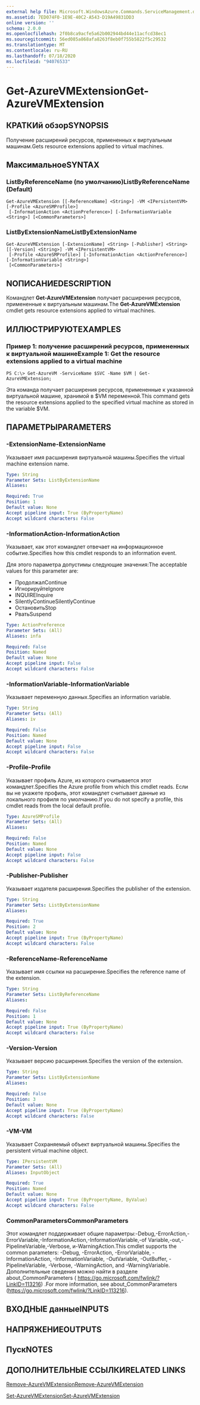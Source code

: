 ```yaml
---
external help file: Microsoft.WindowsAzure.Commands.ServiceManagement.dll-Help.xml
ms.assetid: 7ED074F0-1E9E-40C2-A543-D19A49831DD3
online version: ''
schema: 2.0.0
ms.openlocfilehash: 2f0b8ca9acfe5a62b002944bd44e11acfcd38ec1
ms.sourcegitcommit: 56ed085a868afa8263f8eb0f755b5822f5c29532
ms.translationtype: MT
ms.contentlocale: ru-RU
ms.lasthandoff: 07/18/2020
ms.locfileid: "94076533"
---
```

# <span data-ttu-id="62a3f-101">Get-AzureVMExtension</span><span class="sxs-lookup"><span data-stu-id="62a3f-101">Get-AzureVMExtension</span></span>

## <span data-ttu-id="62a3f-102">КРАТКИй обзор</span><span class="sxs-lookup"><span data-stu-id="62a3f-102">SYNOPSIS</span></span>
<span data-ttu-id="62a3f-103">Получение расширений ресурсов, примененных к виртуальным машинам.</span><span class="sxs-lookup"><span data-stu-id="62a3f-103">Gets resource extensions applied to virtual machines.</span></span>

## <span data-ttu-id="62a3f-104">Максимальное</span><span class="sxs-lookup"><span data-stu-id="62a3f-104">SYNTAX</span></span>

### <span data-ttu-id="62a3f-105">ListByReferenceName (по умолчанию)</span><span class="sxs-lookup"><span data-stu-id="62a3f-105">ListByReferenceName (Default)</span></span>
```
Get-AzureVMExtension [[-ReferenceName] <String>] -VM <IPersistentVM> [-Profile <AzureSMProfile>]
 [-InformationAction <ActionPreference>] [-InformationVariable <String>] [<CommonParameters>]
```

### <span data-ttu-id="62a3f-106">ListByExtensionName</span><span class="sxs-lookup"><span data-stu-id="62a3f-106">ListByExtensionName</span></span>
```
Get-AzureVMExtension [-ExtensionName] <String> [-Publisher] <String> [[-Version] <String>] -VM <IPersistentVM>
 [-Profile <AzureSMProfile>] [-InformationAction <ActionPreference>] [-InformationVariable <String>]
 [<CommonParameters>]
```

## <span data-ttu-id="62a3f-107">NОПИСАНИЕ</span><span class="sxs-lookup"><span data-stu-id="62a3f-107">DESCRIPTION</span></span>
<span data-ttu-id="62a3f-108">Командлет **Get-AzureVMExtension** получает расширения ресурсов, примененные к виртуальным машинам.</span><span class="sxs-lookup"><span data-stu-id="62a3f-108">The **Get-AzureVMExtension** cmdlet gets resource extensions applied to virtual machines.</span></span>

## <span data-ttu-id="62a3f-109">ИЛЛЮСТРИРУЮТ</span><span class="sxs-lookup"><span data-stu-id="62a3f-109">EXAMPLES</span></span>

### <span data-ttu-id="62a3f-110">Пример 1: получение расширений ресурсов, примененных к виртуальной машине</span><span class="sxs-lookup"><span data-stu-id="62a3f-110">Example 1: Get the resource extensions applied to a virtual machine</span></span>
```
PS C:\> Get-AzureVM -ServiceName $SVC -Name $VM | Get-AzureVMExtension;
```

<span data-ttu-id="62a3f-111">Эта команда получает расширения ресурсов, примененные к указанной виртуальной машине, хранимой в $VM переменной.</span><span class="sxs-lookup"><span data-stu-id="62a3f-111">This command gets the resource extensions applied to the specified virtual machine as stored in the variable $VM.</span></span>

## <span data-ttu-id="62a3f-112">ПАРАМЕТРЫ</span><span class="sxs-lookup"><span data-stu-id="62a3f-112">PARAMETERS</span></span>

### <span data-ttu-id="62a3f-113">-ExtensionName</span><span class="sxs-lookup"><span data-stu-id="62a3f-113">-ExtensionName</span></span>
<span data-ttu-id="62a3f-114">Указывает имя расширения виртуальной машины.</span><span class="sxs-lookup"><span data-stu-id="62a3f-114">Specifies the virtual machine extension name.</span></span>

```yaml
Type: String
Parameter Sets: ListByExtensionName
Aliases: 

Required: True
Position: 1
Default value: None
Accept pipeline input: True (ByPropertyName)
Accept wildcard characters: False
```

### <span data-ttu-id="62a3f-115">-InformationAction</span><span class="sxs-lookup"><span data-stu-id="62a3f-115">-InformationAction</span></span>
<span data-ttu-id="62a3f-116">Указывает, как этот командлет отвечает на информационное событие.</span><span class="sxs-lookup"><span data-stu-id="62a3f-116">Specifies how this cmdlet responds to an information event.</span></span>

<span data-ttu-id="62a3f-117">Для этого параметра допустимы следующие значения:</span><span class="sxs-lookup"><span data-stu-id="62a3f-117">The acceptable values for this parameter are:</span></span>

- <span data-ttu-id="62a3f-118">Продолжал</span><span class="sxs-lookup"><span data-stu-id="62a3f-118">Continue</span></span>
- <span data-ttu-id="62a3f-119">Игнорируйте</span><span class="sxs-lookup"><span data-stu-id="62a3f-119">Ignore</span></span>
- <span data-ttu-id="62a3f-120">INQUIRE</span><span class="sxs-lookup"><span data-stu-id="62a3f-120">Inquire</span></span>
- <span data-ttu-id="62a3f-121">SilentlyContinue</span><span class="sxs-lookup"><span data-stu-id="62a3f-121">SilentlyContinue</span></span>
- <span data-ttu-id="62a3f-122">Остановить</span><span class="sxs-lookup"><span data-stu-id="62a3f-122">Stop</span></span>
- <span data-ttu-id="62a3f-123">Рвать</span><span class="sxs-lookup"><span data-stu-id="62a3f-123">Suspend</span></span>

```yaml
Type: ActionPreference
Parameter Sets: (All)
Aliases: infa

Required: False
Position: Named
Default value: None
Accept pipeline input: False
Accept wildcard characters: False
```

### <span data-ttu-id="62a3f-124">-InformationVariable</span><span class="sxs-lookup"><span data-stu-id="62a3f-124">-InformationVariable</span></span>
<span data-ttu-id="62a3f-125">Указывает переменную данных.</span><span class="sxs-lookup"><span data-stu-id="62a3f-125">Specifies an information variable.</span></span>

```yaml
Type: String
Parameter Sets: (All)
Aliases: iv

Required: False
Position: Named
Default value: None
Accept pipeline input: False
Accept wildcard characters: False
```

### <span data-ttu-id="62a3f-126">-Profile</span><span class="sxs-lookup"><span data-stu-id="62a3f-126">-Profile</span></span>
<span data-ttu-id="62a3f-127">Указывает профиль Azure, из которого считывается этот командлет.</span><span class="sxs-lookup"><span data-stu-id="62a3f-127">Specifies the Azure profile from which this cmdlet reads.</span></span>
<span data-ttu-id="62a3f-128">Если вы не укажете профиль, этот командлет считывает данные из локального профиля по умолчанию.</span><span class="sxs-lookup"><span data-stu-id="62a3f-128">If you do not specify a profile, this cmdlet reads from the local default profile.</span></span>

```yaml
Type: AzureSMProfile
Parameter Sets: (All)
Aliases: 

Required: False
Position: Named
Default value: None
Accept pipeline input: False
Accept wildcard characters: False
```

### <span data-ttu-id="62a3f-129">-Publisher</span><span class="sxs-lookup"><span data-stu-id="62a3f-129">-Publisher</span></span>
<span data-ttu-id="62a3f-130">Указывает издателя расширения.</span><span class="sxs-lookup"><span data-stu-id="62a3f-130">Specifies the publisher of the extension.</span></span>

```yaml
Type: String
Parameter Sets: ListByExtensionName
Aliases: 

Required: True
Position: 2
Default value: None
Accept pipeline input: True (ByPropertyName)
Accept wildcard characters: False
```

### <span data-ttu-id="62a3f-131">-ReferenceName</span><span class="sxs-lookup"><span data-stu-id="62a3f-131">-ReferenceName</span></span>
<span data-ttu-id="62a3f-132">Указывает имя ссылки на расширение.</span><span class="sxs-lookup"><span data-stu-id="62a3f-132">Specifies the reference name of the extension.</span></span>

```yaml
Type: String
Parameter Sets: ListByReferenceName
Aliases: 

Required: False
Position: 1
Default value: None
Accept pipeline input: True (ByPropertyName)
Accept wildcard characters: False
```

### <span data-ttu-id="62a3f-133">-Version</span><span class="sxs-lookup"><span data-stu-id="62a3f-133">-Version</span></span>
<span data-ttu-id="62a3f-134">Указывает версию расширения.</span><span class="sxs-lookup"><span data-stu-id="62a3f-134">Specifies the version of the extension.</span></span>

```yaml
Type: String
Parameter Sets: ListByExtensionName
Aliases: 

Required: False
Position: 3
Default value: None
Accept pipeline input: True (ByPropertyName)
Accept wildcard characters: False
```

### <span data-ttu-id="62a3f-135">-VM</span><span class="sxs-lookup"><span data-stu-id="62a3f-135">-VM</span></span>
<span data-ttu-id="62a3f-136">Указывает Сохраняемый объект виртуальной машины.</span><span class="sxs-lookup"><span data-stu-id="62a3f-136">Specifies the persistent virtual machine object.</span></span>

```yaml
Type: IPersistentVM
Parameter Sets: (All)
Aliases: InputObject

Required: True
Position: Named
Default value: None
Accept pipeline input: True (ByPropertyName, ByValue)
Accept wildcard characters: False
```

### <span data-ttu-id="62a3f-137">CommonParameters</span><span class="sxs-lookup"><span data-stu-id="62a3f-137">CommonParameters</span></span>
<span data-ttu-id="62a3f-138">Этот командлет поддерживает общие параметры:-Debug,-ErrorAction,-ErrorVariable,-InformationAction,-InformationVariable,-of Variable,-out,-PipelineVariable,-Verbose, и-WarningAction.</span><span class="sxs-lookup"><span data-stu-id="62a3f-138">This cmdlet supports the common parameters: -Debug, -ErrorAction, -ErrorVariable, -InformationAction, -InformationVariable, -OutVariable, -OutBuffer, -PipelineVariable, -Verbose, -WarningAction, and -WarningVariable.</span></span> <span data-ttu-id="62a3f-139">Дополнительные сведения можно найти в разделе about_CommonParameters ( https://go.microsoft.com/fwlink/?LinkID=113216) .</span><span class="sxs-lookup"><span data-stu-id="62a3f-139">For more information, see about_CommonParameters (https://go.microsoft.com/fwlink/?LinkID=113216).</span></span>

## <span data-ttu-id="62a3f-140">ВХОДНЫЕ данные</span><span class="sxs-lookup"><span data-stu-id="62a3f-140">INPUTS</span></span>

## <span data-ttu-id="62a3f-141">НАПРЯЖЕНИЕ</span><span class="sxs-lookup"><span data-stu-id="62a3f-141">OUTPUTS</span></span>

## <span data-ttu-id="62a3f-142">Пуск</span><span class="sxs-lookup"><span data-stu-id="62a3f-142">NOTES</span></span>

## <span data-ttu-id="62a3f-143">ДОПОЛНИТЕЛЬНЫЕ ССЫЛКИ</span><span class="sxs-lookup"><span data-stu-id="62a3f-143">RELATED LINKS</span></span>

[<span data-ttu-id="62a3f-144">Remove-AzureVMExtension</span><span class="sxs-lookup"><span data-stu-id="62a3f-144">Remove-AzureVMExtension</span></span>](./Remove-AzureVMExtension.md)

[<span data-ttu-id="62a3f-145">Set-AzureVMExtension</span><span class="sxs-lookup"><span data-stu-id="62a3f-145">Set-AzureVMExtension</span></span>](./Set-AzureVMExtension.md)



